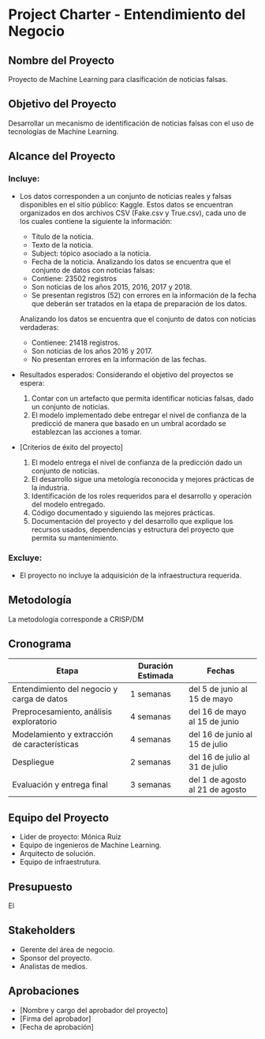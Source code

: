 # Project Charter - Entendimiento del Negocio

## Nombre del Proyecto
Proyecto de Machine Learning para clasificación de noticias falsas.

## Objetivo del Proyecto

Desarrollar un mecanismo de identificación de noticias falsas con el uso de tecnologías de Machine Learning.

## Alcance del Proyecto

### Incluye:

- Los datos corresponden a un conjunto de noticias reales y falsas disponibles en el sitio público: Kaggle. Estos datos se encuentran organizados en dos archivos CSV (Fake.csv y True.csv), cada uno de los cuales contiene la siguiente la información:
  * Título de la noticia.
  * Texto de la noticia.
  * Subject: tópico asociado a la noticia.
  * Fecha de la noticia.
  Analizando los datos se encuentra que el conjunto de datos con noticias falsas:
  *  Contiene: 23502 registros
  *  Son noticias de los años 2015, 2016, 2017 y 2018.
  *  Se presentan registros (52) con errores en la información de la fecha que deberán ser tratados en la etapa de preparación de los datos.
  
  Analizando los datos se encuentra que el conjunto de datos con noticias verdaderas:
  *  Contienee: 21418 registros. 
  *  Son noticias de los años 2016 y 2017.
  *  No presentan errores en la información de las fechas.
  
- Resultados esperados:
  Considerando el objetivo del proyectos se espera:
  1. Contar con un artefacto que permita identificar noticias falsas, dado un conjunto de noticias.
  2. El modelo implementado debe entregar el nivel de confianza de la predicció de manera que basado en un umbral acordado se establezcan las acciones a tomar.

- [Criterios de éxito del proyecto]
  1. El modelo entrega el nivel de confianza de la predicción dado un conjunto de noticias.
  2. El desarrollo sigue una metología reconocida y mejores prácticas de la industria.
  3. Identificación de los roles requeridos para el desarrollo y operación del modelo entregado.
  4. Código documentado y siguiendo las mejores prácticas.
  5. Documentación del proyecto y del desarrollo que explique los recursos usados, dependencias y estructura del proyecto que permita su mantenimiento.

### Excluye:

- El proyecto no incluye la adquisición de la infraestructura requerida.

## Metodología

La metodología corresponde a CRISP/DM

## Cronograma

| Etapa | Duración Estimada | Fechas |
|------|---------|-------|
| Entendimiento del negocio y carga de datos | 1 semanas | del 5 de junio al 15 de mayo |
| Preprocesamiento, análisis exploratorio | 4 semanas | del 16 de mayo al 15 de junio |
| Modelamiento y extracción de características | 4 semanas | del 16 de junio al 15 de julio |
| Despliegue | 2 semanas | del 16 de julio al 31 de julio |
| Evaluación y entrega final | 3 semanas | del 1 de agosto al 21 de agosto |


## Equipo del Proyecto

- Líder de proyecto: Mónica Ruiz
- Equipo de ingenieros de Machine Learning.
- Arquitecto de solución.
- Equipo de infraestrutura.

## Presupuesto

El 

## Stakeholders

- Gerente del área de negocio.
- Sponsor del proyecto.
- Analistas de medios.

## Aprobaciones

- [Nombre y cargo del aprobador del proyecto]
- [Firma del aprobador]
- [Fecha de aprobación]
